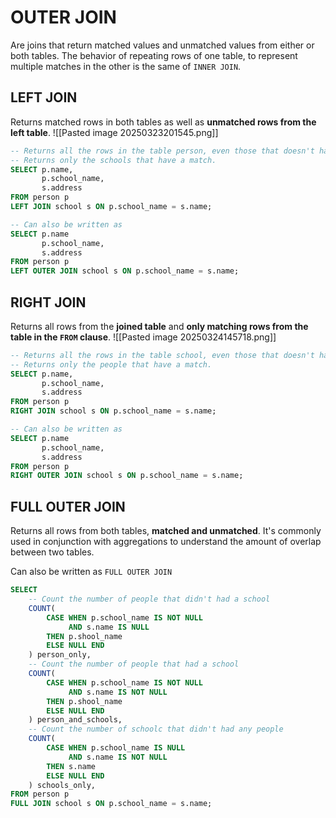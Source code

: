 # OUTER JOIN
Are joins that return matched values and unmatched values from either or both tables.
The behavior of repeating rows of one table, to represent multiple matches in the other is the same of `INNER JOIN`.
## LEFT JOIN
Returns matched rows in both tables as well as **unmatched rows from the left table**.
![[Pasted image 20250323201545.png]]

```SQL
-- Returns all the rows in the table person, even those that doesn't have the "school_name" attribute.
-- Returns only the schools that have a match.
SELECT p.name,
       p.school_name,
	   s.address
FROM person p
LEFT JOIN school s ON p.school_name = s.name;

-- Can also be written as
SELECT p.name
	   p.school_name,
	   s.address
FROM person p
LEFT OUTER JOIN school s ON p.school_name = s.name;
```
## RIGHT JOIN
Returns all rows from the **joined table** and **only matching rows from the table in the `FROM` clause**.
![[Pasted image 20250324145718.png]]

```SQL
-- Returns all the rows in the table school, even those that doesn't have a matching person.
-- Returns only the people that have a match.
SELECT p.name,
	   p.school_name,
	   s.address
FROM person p
RIGHT JOIN school s ON p.school_name = s.name;

-- Can also be written as
SELECT p.name
	   p.school_name,
	   s.address
FROM person p
RIGHT OUTER JOIN school s ON p.school_name = s.name;
```
## FULL OUTER JOIN
Returns all rows from both tables, **matched and unmatched**. It's commonly used in conjunction with aggregations to understand the amount of overlap between two tables.

Can also be written as `FULL OUTER JOIN`
```SQL
SELECT 
	-- Count the number of people that didn't had a school
	COUNT(
		CASE WHEN p.school_name IS NOT NULL 
		     AND s.name IS NULL 
		THEN p.shool_name 
		ELSE NULL END
	) person_only,
	-- Count the number of people that had a school
	COUNT(
		CASE WHEN p.school_name IS NOT NULL 
		     AND s.name IS NOT NULL 
		THEN p.shool_name 
		ELSE NULL END
	) person_and_schools,
	-- Count the number of schoolc that didn't had any people
	COUNT(
		CASE WHEN p.school_name IS NULL 
		     AND s.name IS NOT NULL 
		THEN s.name 
		ELSE NULL END
	) schools_only,
FROM person p
FULL JOIN school s ON p.school_name = s.name;
```